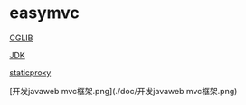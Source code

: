 # easymvc
[CGLIB](./doc/cglib_dynamic_proxy.jpg)


[JDK](./doc/jdk_dynamic_proxy.jpg)


[staticproxy](./doc/staticproxy.jpg)

[开发javaweb mvc框架.png](./doc/开发javaweb mvc框架.png)

